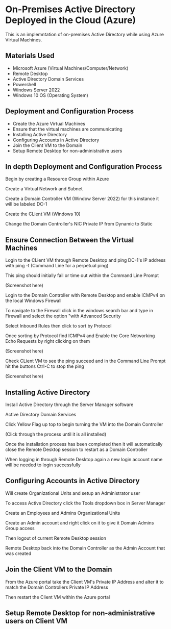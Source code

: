 <h1>On-Premises Active Directory Deployed in the Cloud (Azure)</h1>
This is an implemntation of on-premises Active Directory while using Azure Virtual Machines.

<h2>Materials Used</h2>

-  Microsoft Azure (Virtual Machines/Computer/Network)
-  Remote Desktop
-  Active Directory Domain Services
-  Powershell
-  Windows Server 2022
-  Windows 10 OS (Operating System)

<h2>Deployment and Configuration Process</h2>

-  Create the Azure Virtual Machines
-  Ensure that the virtual machines are communicating
-  Installing Active Directory
-  Configuring Accounts in Active Directory
-  Join the Client VM to the Domain
-  Setup Remote Desktop for non-administrative users

<h2>In depth Deployment and Configuration Process</h2>

Begin by creating a Resource Group within Azure

Create a Virtual Network and Subnet

Create a Domain Controller VM (Window Server 2022) for this instance it will be labeled DC-1

Create the CLient VM (Windows 10)

Change the Domain Controller's NIC Private IP from Dynamic to Static



<h2>Ensure Connection Between the Virtual Machines</h2>

Login to the CLient VM through Remote Desktop and ping DC-1's IP address with ping -t (Command Line for a perpetual ping)

This ping should initially fail or time out within the Command Line Prompt

(Screenshot here)

Login to the Domain Controller with Remote Desktop and enable ICMPv4 on the local Windows Firewall

To navigate to the Firewall click in the windows search bar and type in Firewall and select the option "with Advanced Security

Select Inbound Rules then click to sort by Protocol

Once sorting by Protocol find ICMPv4 and Enable the Core Networking Echo Requests by right clicking on them

(Screenshot here)


Check CLient VM to see the ping succeed and in the Command Line Prompt hit the buttons Ctrl-C to stop the ping

(Screenshot here)

<h2>Installing Active Directory</h2>

Install Active Directory through the Server Manager software

Active Directory Domain Services

Click Yellow Flag up top to begin turning the VM into the Domain Controller

(Click through the process until it is all installed)

Once the installation process has been completed then it will automatically close the Remote Desktop session to restart as a Domain Controller

When logging in through Remote Desktop again a new login account name will be needed to login successfully



<h2>Configuring Accounts in Active Directory</h2>

Will create Organizational Units and setup an Administrator user

To access Active Directory click the Tools dropdown box in Server Manager

Create an Employees and Admins Organizational Units

Create an Admin account and right click on it to give it Domain Admins Group access 

Then logout of current Remote Desktop session

Remote Desktop back into the Domain Controller as the Admin Account that was created



<h2>Join the Client VM to the Domain</h2>

From the Azure portal take the Client VM's Private IP Address and alter it to match the Domain Controllers Private IP Address

Then restart the Client VM within the Azure portal



<h2>Setup Remote Desktop for non-administrative users on Client VM</h2>



